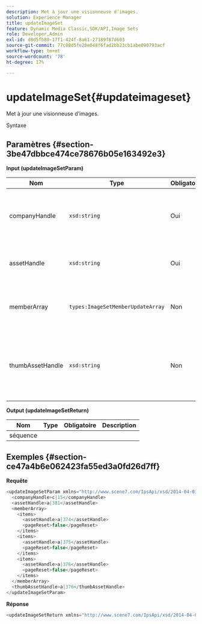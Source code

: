 ```yaml
---
description: Met à jour une visionneuse d’images.
solution: Experience Manager
title: updateImageSet
feature: Dynamic Media Classic,SDK/API,Image Sets
role: Developer,Admin
exl-id: d8d5fb80-17f1-424f-8a61-27189f87d603
source-git-commit: 77c88d5fe20e048f6fad2bb23cb1abe090793acf
workflow-type: tm+mt
source-wordcount: '78'
ht-degree: 17%

---
```


# updateImageSet{#updateimageset}

Met à jour une visionneuse d’images.

Syntaxe

## Paramètres {#section-3be47dbbce474ce78676b05e163492e3}

**Input (updateImageSetParam)**

| Nom | Type | Obligatoire | Description |
|---|---|---|---|
| companyHandle | `xsd:string` | Oui | Gestionnaire de la société qui contient la visionneuse d’images à modifier. |
| assetHandle | `xsd:string` | Oui | Poignée de la visionneuse d’images à modifier. |
| memberArray | `types:ImageSetMemberUpdateArray` | Non | Réinitialise les membres de la visionneuse d’images. |
| thumbAssetHandle | `xsd:string` | Non | La poignée de la ressource qui agit comme la miniature de la visionneuse d’images. |

**Output (updateImageSetReturn)**

| Nom | Type | Obligatoire | Description |
|---|---|---|---|
| séquence |  |  |  |

## Exemples {#section-ce47a4b6e062423fa55ed3a0fd26d7ff}

**Requête**

```java
<updateImageSetParam xmlns="http://www.scene7.com/IpsApi/xsd/2014-04-03"> 
  <companyHandle>c|15</companyHandle> 
  <assetHandle>a|381</assetHandle> 
  <memberArray> 
    <items> 
      <assetHandle>a|374</assetHandle> 
      <pageReset>false</pageReset> 
    </items> 
    <items> 
      <assetHandle>a|375</assetHandle> 
      <pageReset>false</pageReset> 
    </items> 
    <items> 
      <assetHandle>a|376</assetHandle> 
      <pageReset>false</pageReset> 
    </items> 
  </memberArray> 
  <thumbAssetHandle>a|376</thumbAssetHandle> 
</updateImageSetParam>
```

**Réponse**

```java
<updateImageSetReturn xmlns="http://www.scene7.com/IpsApi/xsd/2014-04-03"/>
```
